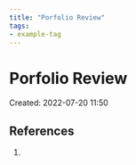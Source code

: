 ```yaml
---
title: "Porfolio Review"
tags:
- example-tag
---
```


# Porfolio Review
Created: 2022-07-20 11:50  



## References
1. 